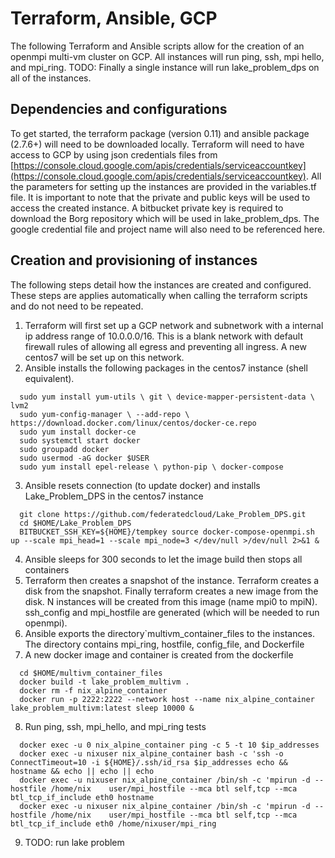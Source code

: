 #  Terraform, Ansible, GCP
The following Terraform and Ansible scripts allow for the creation of an openmpi multi-vm cluster on GCP. All instances will run ping, ssh, mpi hello, and mpi_ring. TODO: Finally a single instance will run lake_problem_dps on all of the instances.     
## Dependencies and configurations
To get started, the terraform package (version 0.11) and ansible package (2.7.6+) will need to be downloaded locally. Terraform will need to have access to GCP by using json credentials files from [https://console.cloud.google.com/apis/credentials/serviceaccountkey](https://console.cloud.google.com/apis/credentials/serviceaccountkey). 
All the parameters for setting up the instances are provided in the variables.tf file. It is important to note that the private and public keys will be used to access the created instance. A bitbucket private key is required to download the Borg repository which will be used in lake_problem_dps. The google credential file and project name will also need to be referenced here. 
## Creation and provisioning of instances
The following steps detail how the instances are created and configured. These steps are applies automatically when calling the terraform scripts and do not need to be repeated. 
1. Terraform will first set up a GCP network and subnetwork with a internal ip address range of 10.0.0.0/16. This is a blank network with default firewall rules of allowing all egress and preventing all ingress. A new centos7 will be set up on this network.
2. Ansible installs the following packages in the centos7 instance (shell equivalent).
  ```
    sudo yum install yum-utils \ git \ device-mapper-persistent-data \ lvm2
    sudo yum-config-manager \ --add-repo \ https://download.docker.com/linux/centos/docker-ce.repo
    sudo yum install docker-ce
    sudo systemctl start docker
    sudo groupadd docker
    sudo usermod -aG docker $USER
    sudo yum install epel-release \ python-pip \ docker-compose
  ```
3. Ansible resets connection (to update docker) and installs Lake_Problem_DPS in the centos7 instance
  ```
    git clone https://github.com/federatedcloud/Lake_Problem_DPS.git
    cd $HOME/Lake_Problem_DPS
    BITBUCKET_SSH_KEY=${HOME}/tempkey source docker-compose-openmpi.sh up --scale mpi_head=1 --scale mpi_node=3 </dev/null >/dev/null 2>&1 &
  ``` 
4. Ansible sleeps for 300 seconds to let the image build then stops all containers
5. Terraform then creates a snapshot of the instance. Terraform creates a disk from the snapshot. Finally terraform creates a new image from the disk. N instances will be created from this image (name mpi0 to mpiN). ssh_config and mpi_hostfile are generated (which will be needed to run openmpi). 
6. Ansible exports the directory`multivm_container_files to the instances. The directory contains mpi_ring, hostfile, config_file, and Dockerfile
7. A new docker image and container is created from the dockerfile
  ```
    cd $HOME/multivm_container_files
    docker build -t lake_problem_multivm .
    docker rm -f nix_alpine_container
    docker run -p 2222:2222 --network host --name nix_alpine_container lake_problem_multivm:latest sleep 10000 &
  ```
8. Run ping, ssh, mpi_hello, and mpi_ring tests
  ```
    docker exec -u 0 nix_alpine_container ping -c 5 -t 10 $ip_addresses
    docker exec -u nixuser nix_alpine_container bash -c 'ssh -o ConnectTimeout=10 -i ${HOME}/.ssh/id_rsa $ip_addresses echo && hostname && echo || echo || echo
    docker exec -u nixuser nix_alpine_container /bin/sh -c 'mpirun -d --hostfile /home/nix    user/mpi_hostfile --mca btl self,tcp --mca btl_tcp_if_include eth0 hostname
    docker exec -u nixuser nix_alpine_container /bin/sh -c 'mpirun -d --hostfile /home/nix    user/mpi_hostfile --mca btl self,tcp --mca btl_tcp_if_include eth0 /home/nixuser/mpi_ring
  ```
9. TODO: run lake problem
